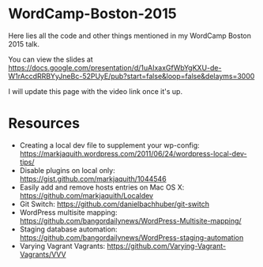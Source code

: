 # WordCamp-Boston-2015

Here lies all the code and other things mentioned in my WordCamp Boston 2015 talk.

You can view the slides at https://docs.google.com/presentation/d/1uAIxaxGfWbYgKXU-de-W1rAccdRRBYyJneBc-52PUyE/pub?start=false&loop=false&delayms=3000

I will update this page with the video link once it's up.

# Resources

- Creating a local dev file to supplement your wp-config: https://markjaquith.wordpress.com/2011/06/24/wordpress-local-dev-tips/
- Disable plugins on local only: https://gist.github.com/markjaquith/1044546
- Easily add and remove hosts entries on Mac OS X: https://github.com/markjaquith/Localdev
- Git Switch: https://github.com/danielbachhuber/git-switch
- WordPress multisite mapping: https://github.com/bangordailynews/WordPress-Multisite-mapping/
- Staging database automation: https://github.com/bangordailynews/WordPress-staging-automation
- Varying Vagrant Vagrants: https://github.com/Varying-Vagrant-Vagrants/VVV
